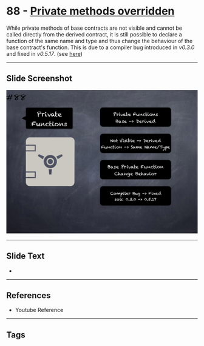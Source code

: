# 88 - [Private methods overridden](Private%20methods%20overridden.md)
While private methods of base contracts are not visible and cannot be called directly from the derived contract, it is still possible to declare a function of the same name and type and thus change the behaviour of the base contract's function. This is due to a compiler bug introduced in _v0.3.0_ and fixed in _v0.5.17_. (see [here](https://docs.soliditylang.org/en/v0.8.9/bugs.html))
___
## Slide Screenshot
![088.png](../images/pitfalls_and_best_practices101/088.png)
___
## Slide Text
- 
___
## References
- Youtube Reference
___
## Tags